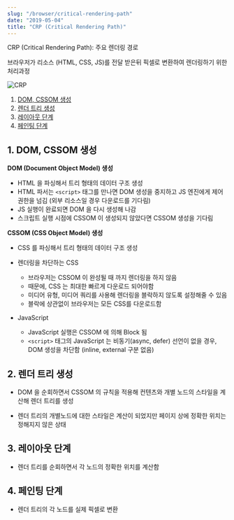```yaml
---
slug: "/browser/critical-rendering-path"
date: "2019-05-04"
title: "CRP (Critical Rendering Path)"
---
```


CRP (Critical Rendering Path): 주요 렌더링 경로

브라우저가 리소스 (HTML, CSS, JS)를 전달 받은뒤 픽셀로 변환하여 렌더링하기 위한 처리과정

![CRP](./assets/crp.png)

1. [DOM, CSSOM 생성](#1-dom-cssom-생성)
2. [렌더 트리 생성](#2-렌더-트리-생성)
3. [레이아웃 단계](#3-레이아웃-단계)
4. [페인팅 단계](#4-페인팅-단계)

## 1. DOM, CSSOM 생성

**DOM (Document Object Model) 생성**

  - HTML 을 파싱해서 트리 형태의 데이터 구조 생성
  - HTML 파서는 `<script>` 태그를 만나면 DOM 생성을 중지하고 JS 엔진에게 제어권한을 넘김 (외부 리소스일 경우 다운로드를 기다림)
  - JS 실행이 완료되면 DOM 을 다시 생성해 나감
  - 스크립트 실행 시점에 CSSOM 이 생성되지 않았다면 CSSOM 생성을 기다림

**CSSOM (CSS Object Model) 생성**

  - CSS 를 파싱해서 트리 형태의 데이터 구조 생성

  * 렌더링을 차단하는 CSS
    - 브라우저는 CSSOM 이 완성될 때 까지 렌더링을 하지 않음
    - 때문에, CSS 는 최대한 빠르게 다운로드 되어야함
    - 미디어 유형, 미디어 쿼리를 사용해 렌더링을 블락하지 않도록 설정해줄 수 있음
    - 블락에 상관없이 브라우저는 모든 CSS를 다운로드함
  
  * JavaScript
    - JavaScript 실행은 CSSOM 에 의해 Block 됨
    - `<script>` 태그의 JavaScript 는 비동기(async, defer) 선언이 없을 경우, DOM 생성을 차단함 (inline, external 구분 없음)


## 2. 렌더 트리 생성

  - DOM 을 순회하면서 CSSOM 의 규칙을 적용해 컨텐츠와 개별 노드의 스타일을 계산해 렌더 트리를 생성

  - 렌더 트리의 개별노드에 대한 스타일은 계산이 되었지만 페이지 상에 정확한 위치는 정해지지 않은 상태

## 3. 레이아웃 단계

  - 렌더 트리를 순회하면서 각 노드의 정확한 위치를 계산함

## 4. 페인팅 단계

  -  렌더 트리의 각 노드를 실제 픽셀로 변환 
